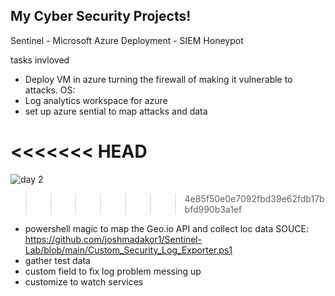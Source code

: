 ## My Cyber Security Projects!

Sentinel - Microsoft Azure Deployment - SIEM Honeypot

tasks invloved 

- Deploy VM in azure turning the firewall of making it vulnerable to attacks. OS: 
- Log analytics workspace for azure 
- set up azure sential to map attacks and data

<<<<<<< HEAD
=======
 
![day 2](https://user-images.githubusercontent.com/101017533/160866599-d8facf6e-0cd9-4455-bf54-b7381d8da604.png)
>>>>>>> 4e85f50e0e7092fbd39e62fdb17bbfd990b3a1ef

- powershell magic to map the Geo.io API and collect loc data SOUCE: https://github.com/joshmadakor1/Sentinel-Lab/blob/main/Custom_Security_Log_Exporter.ps1
- gather test data 
- custom field to fix log problem messing up
- customize to watch services 